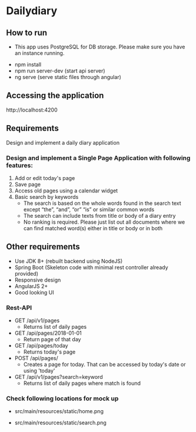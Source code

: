 # Dailydiary

## How to run
* This app uses PostgreSQL for DB storage. Please make sure you have an instance running.
- npm install
- npm run server-dev (start api server)
- ng serve (serve static files through angular)

## Accessing the application
http://localhost:4200 


## Requirements

Design and implement a daily diary application

### Design and implement a Single Page Application with following features:
1. Add or edit today's page
2. Save page
3. Access old pages using a calendar widget
4. Basic search by keywords
   - The search is based on the whole words found in the search text except “the”, “and”, “or” “is” or similar common words
   - The search can include texts from title or body of a diary entry
   - No ranking is required. Please just list out all documents where we can find matched word(s) either in title or body or in both

## Other requirements
* Use JDK 8+ (rebuilt backend using NodeJS)
* Spring Boot (Skeleton code with minimal rest controller already provided)
* Responsive design
* AngularJS 2+ 
* Good looking UI 

### Rest-API
* GET /api/v1/pages 
    - Returns list of daily pages
* GET /api/pages/2018-01-01 
    - Return page of that day
* GET /api/pages/today   
    - Returns today's page
* POST /api/pages/      
    - Creates a page for today. That can be accessed by today's date or using 'today'
* GET /api/v1/pages?search=keyword 
    - Returns list of daily pages where match is found

    
### Check following locations for mock up

* src/main/resources/static/home.png

* src/main/resources/static/search.png